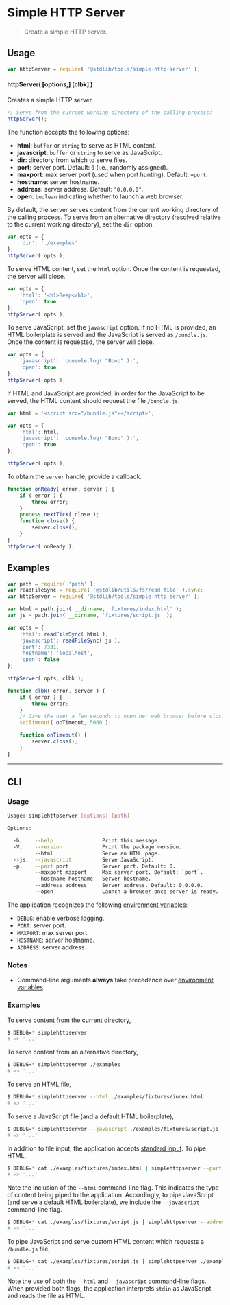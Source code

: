 Simple HTTP Server
===

> Create a simple HTTP server.

<!-- <usage> -->

## Usage

``` javascript
var httpServer = require( '@stdlib/tools/simple-http-server' );
```

#### httpServer( \[options,\] \[clbk\] )

Creates a simple HTTP server.

``` javascript
// Serve from the current working directory of the calling process:
httpServer();
```

The function accepts the following options:

* __html__: `buffer` or `string` to serve as HTML content.
* __javascript__: `buffer` or `string` to serve as JavaScript.
* __dir__: directory from which to serve files.
* __port__: server port. Default: `0` (i.e., randomly assigned).
* __maxport__: max server port (used when port hunting). Default: `=port`.
* __hostname__: server hostname.
* __address__: server address. Default: `"0.0.0.0"`.
* __open__: `boolean` indicating whether to launch a web browser.

By default, the server serves content from the current working directory of the calling process. To serve from an alternative directory (resolved relative to the current working directory), set the `dir` option.

``` javascript
var opts = {
    'dir': './examples'  
};
httpServer( opts );
```

To serve HTML content, set the `html` option. Once the content is requested, the server will close.

``` javascript
var opts = {
    'html': '<h1>Beep</h1>',
    'open': true
};
httpServer( opts );
```

To serve JavaScript, set the `javascript` option. If no HTML is provided, an HTML boilerplate is served and the JavaScript is served as `/bundle.js`. Once the content is requested, the server will close.

``` javascript
var opts = {
    'javascript': 'console.log( "Boop" );',
    'open': true
};
httpServer( opts );
```

If HTML and JavaScript are provided, in order for the JavaScript to be served, the HTML content should request the file `/bundle.js`.

``` javascript
var html = '<script src="/bundle.js"></script>';

var opts = {
    'html': html,
    'javascript': 'console.log( "Boop" );',
    'open': true
};

httpServer( opts );
```

To obtain the `server` handle, provide a callback.

``` javascript
function onReady( error, server ) {
    if ( error ) {
        throw error;
    }
    process.nextTick( close );
    function close() {
        server.close();
    }
}
httpServer( onReady );
```

<!-- </usage> -->


<!-- <examples> -->

## Examples

``` javascript
var path = require( 'path' );
var readFileSync = require( '@stdlib/utils/fs/read-file' ).sync;
var httpServer = require( '@stdlib/tools/simple-http-server' );

var html = path.join( __dirname, 'fixtures/index.html' );
var js = path.join( __dirname, 'fixtures/script.js' );

var opts = {
    'html': readFileSync( html ),
    'javascript': readFileSync( js ),
    'port': 7331,
    'hostname': 'localhost',
    'open': false
};

httpServer( opts, clbk );

function clbk( error, server ) {
    if ( error ) {
        throw error;
    }
    // Give the user a few seconds to open her web browser before closing the server...
    setTimeout( onTimeout, 5000 );

    function onTimeout() {
        server.close();
    }
}
```

<!-- </examples> -->


<!-- <cli> -->

---

## CLI

<!-- <usage> -->

### Usage

``` bash
Usage: simplehttpserver [options] [path]

Options:

  -h,    --help                Print this message.
  -V,    --version             Print the package version.
         --html                Serve an HTML page.
  --js,  --javascript          Serve JavaScript.
  -p,    --port port           Server port. Default: 0.
         --maxport maxport     Max server port. Default: `port`.
         --hostname hostname   Server hostname.
         --address address     Server address. Default: 0.0.0.0.
         --open                Launch a browser once server is ready.
```

The application recognizes the following [environment variables][environment-variable]:

* `DEBUG`: enable verbose logging.
* `PORT`: server port.
* `MAXPORT`: max server port.
* `HOSTNAME`: server hostname.
* `ADDRESS`: server address.


<!-- </usage> -->


<!-- <notes> -->

### Notes

* Command-line arguments __always__ take precedence over [environment variables][environment-variable].

<!-- </notes> -->


<!-- <examples> -->

### Examples

To serve content from the current directory,

``` bash
$ DEBUG=* simplehttpserver
# => '...'
```

To serve content from an alternative directory,

``` bash
$ DEBUG=* simplehttpserver ./examples
# => '...'
```

To serve an HTML file,

``` bash
$ DEBUG=* simplehttpserver --html ./examples/fixtures/index.html
# => '...'
```

To serve a JavaScript file (and a default HTML boilerplate),

``` bash
$ DEBUG=* simplehttpserver --javascript ./examples/fixtures/script.js
# => '...'
```

In addition to file input, the application accepts [standard input][standard-streams]. To pipe HTML,

``` bash
$ DEBUG=* cat ./examples/fixtures/index.html | simplehttpserver --port 7331 --html
# => '...'
```

Note the inclusion of the `--html` command-line flag. This indicates the type of content being piped to the application. Accordingly, to pipe JavaScript (and serve a default HTML boilerplate), we include the `--javascript` command-line flag.

``` bash
$ DEBUG=* cat ./examples/fixtures/script.js | simplehttpserver --address '127.0.0.1' --javascript
# => '...'
```

To pipe JavaScript and serve custom HTML content which requests a `/bundle.js` file,

``` bash
$ DEBUG=* cat ./examples/fixtures/script.js | simplehttpserver ./examples/fixtures/index.html --javascript --html
# => '...'
```

Note the use of both the `--html` and `--javascript` command-line flags. When provided both flags, the application interprets `stdin` as JavaScript and reads the file as HTML. 

<!-- </examples> -->

<!-- </cli> -->


<!-- <links> -->

[environment-variable]: https://en.wikipedia.org/wiki/Environment_variable
[standard-streams]: https://en.wikipedia.org/wiki/Standard_streams

<!-- </links> -->
